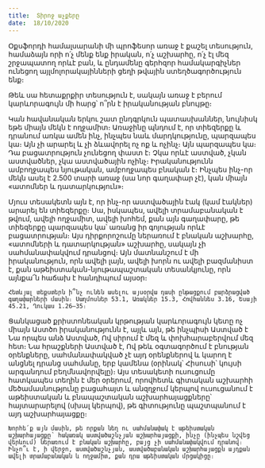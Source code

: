 ```yaml
---
title:  Տիրոջ աչքերը
date:  18/10/2020
---
```


Օքսֆորդի համալսարանի մի պրոֆեսոր առաջ է քաշել տեսություն, համաձայն որի ո՛չ մենք ենք իրական, ո՛չ աշխարհը, ո՛չ էլ մեզ շրջապատող որևէ բան, և ընդամենը գերհզոր համակարգիչներ ունեցող այլմոլորակայինների ցեղի թվային ստեղծագործություն ենք։

Թեև սա հետաքրքիր տեսություն է, սակայն առաջ է բերում կարևորագույն մի հարց՝ ո՞րն է իրականության բնույթը։

Կան հավանական երկու շատ ընդգրկուն պատասխաններ, նույնիսկ եթե միայն մեկն է ողջամիտ։ Առաջինը պնդում է, որ տիեզերքը և դրանում առկա ամեն ինչ, ինչպես նաև մարդկությունը, պարզապես կա։ Այն չի արարել և չի ձևավորել ոչ ոք և ոչինչ։ Այն պարզապես կա։ Դա բացատրություն չունեցող փաստ է։ Չկա որևէ աստված, չկան աստվածներ, չկա աստվածային ոչինչ։ Իրականությունն ամբողջապես նյութական, ամբողջապես բնական է։ Ինչպես ինչ-որ մեկն ասել է 2.500 տարի առաջ (սա նոր գաղափար չէ), կան միայն «ատոմներ և դատարկություն»։

Մյուս տեսակետն այն է, որ ինչ-որ աստվածային էակ (կամ էակներ) արարել են տիեզերքը։ Սա, իսկապես, ավելի տրամաբանական է թվում, ավելի ողջամիտ, ավելի խոհեմ, քան այն գաղափարը, թե տիեզերքը պարզապես կա՝ առանց իր գոյության որևէ բացատրության։ Այս դիրքորոշումը ներառում է բնական աշխարհը, «ատոմների և դատարկության» աշխարհը, սակայն չի սահմանափակվում դրանցով։ Այն մատնանշում է մի իրականություն, որն ավելի լայն, ավելի խորն ու ավելի բազմանիստ է, քան աթեիստական-նյութապաշտական տեսանկյունը, որն այնքա՜ն հաճախ է հանդիպում այսօր։

`Հետևյալ տեքստերն ի՞նչ ունեն ասելու այսօրվա դասի ընթացքում բարձրացված գաղափարների մասին։ Սաղմոսներ 53.1, Առակներ 15.3, Հովհաննես 3.16, Եսայի 45.21, Ղուկաս 1.26–35։`

Ցանկացած քրիստոնեական կրթության կարևորագույն կետը ոչ միայն Աստծո իրականությունն է, այլև այն, թե ինչպիսի Աստված է Նա որպես անձ Աստված, Ով սիրում է մեզ և փոխհարաբերվում մեզ հետ։ Նա հրաշքների Աստված է, Ով թեև օգտագործում է բնության օրենքները, սահմանափակված չէ այդ օրենքներով և կարող է անցնել դրանց սահմանը, երբ կամենա (օրինակ՝ Հիսուսի՝ կույսի արգանդում բեղմնավորվելը)։ Այս տեսակետի ուսուցումը հատկապես տեղին է մեր օրերում, որովհետև գիտական աշխարհի մեծամասնությունը բացահայտ և անզղջում կերպով ուսուցանում է աթեիստական և բնապաշտական աշխարհայացքները՝ հայտարարելով (սխալ կերպով), թե գիտությունը պաշտպանում է այդ աշխարհայացքը։

`Խորհե՛ք այն մասին, թե որքան նեղ ու սահմանափակ է աթեիստական աշխարհայացքը՝ հակառակ աստվածաշնչյան աշխարհայացքի, ինչը (ինչպես նշվեց վերևում) ներառում է բնական աշխարհը, բայց չի սահմանափակվում դրանով։ Ինչո՞ւ է, ի վերջո, աստվածաշնչյան, աստվածաբանական աշխարհայացքն այդքան ավելի տրամաբանական և ողջամիտ, քան դրա աթեիստական մրցակիցը։`